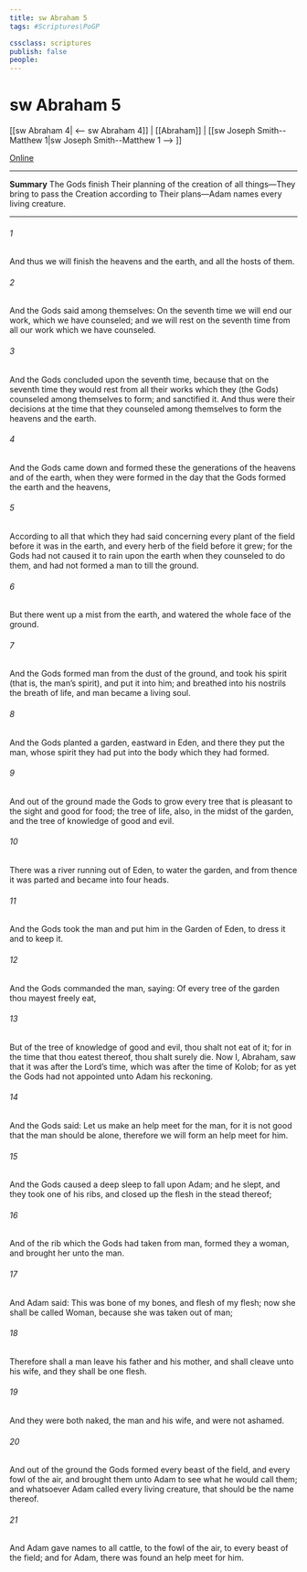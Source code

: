 ```yaml
---
title: sw Abraham 5
tags: #Scriptures\PoGP

cssclass: scriptures
publish: false
people:
---
```


# sw Abraham 5
[[sw Abraham 4| <-- sw Abraham 4]] | [[Abraham]] | [[sw Joseph Smith--Matthew 1|sw Joseph Smith--Matthew 1 --> ]]

[Online](https://churchofjesuschrist.org/study/scriptures/pgp/abr/5?lang=eng)

---
__Summary__
The Gods finish Their planning of the creation of all things—They bring to pass the Creation according to Their plans—Adam names every living creature.

---
###### 1 
And thus we will finish the heavens and the earth, and all the hosts of them.

###### 2 
And the Gods said among themselves: On the seventh time we will end our work, which we have counseled; and we will rest on the seventh time from all our work which we have counseled.

###### 3 
And the Gods concluded upon the seventh time, because that on the seventh time they would rest from all their works which they (the Gods) counseled among themselves to form; and sanctified it. And thus were their decisions at the time that they counseled among themselves to form the heavens and the earth.

###### 4 
And the Gods came down and formed these the generations of the heavens and of the earth, when they were formed in the day that the Gods formed the earth and the heavens,

###### 5 
According to all that which they had said concerning every plant of the field before it was in the earth, and every herb of the field before it grew; for the Gods had not caused it to rain upon the earth when they counseled to do them, and had not formed a man to till the ground.

###### 6 
But there went up a mist from the earth, and watered the whole face of the ground.

###### 7 
And the Gods formed man from the dust of the ground, and took his spirit (that is, the man’s spirit), and put it into him; and breathed into his nostrils the breath of life, and man became a living soul.

###### 8 
And the Gods planted a garden, eastward in Eden, and there they put the man, whose spirit they had put into the body which they had formed.

###### 9 
And out of the ground made the Gods to grow every tree that is pleasant to the sight and good for food; the tree of life, also, in the midst of the garden, and the tree of knowledge of good and evil.

###### 10 
There was a river running out of Eden, to water the garden, and from thence it was parted and became into four heads.

###### 11 
And the Gods took the man and put him in the Garden of Eden, to dress it and to keep it.

###### 12 
And the Gods commanded the man, saying: Of every tree of the garden thou mayest freely eat,

###### 13 
But of the tree of knowledge of good and evil, thou shalt not eat of it; for in the time that thou eatest thereof, thou shalt surely die. Now I, Abraham, saw that it was after the Lord’s time, which was after the time of Kolob; for as yet the Gods had not appointed unto Adam his reckoning.

###### 14 
And the Gods said: Let us make an help meet for the man, for it is not good that the man should be alone, therefore we will form an help meet for him.

###### 15 
And the Gods caused a deep sleep to fall upon Adam; and he slept, and they took one of his ribs, and closed up the flesh in the stead thereof;

###### 16 
And of the rib which the Gods had taken from man, formed they a woman, and brought her unto the man.

###### 17 
And Adam said: This was bone of my bones, and flesh of my flesh; now she shall be called Woman, because she was taken out of man;

###### 18 
Therefore shall a man leave his father and his mother, and shall cleave unto his wife, and they shall be one flesh.

###### 19 
And they were both naked, the man and his wife, and were not ashamed.

###### 20 
And out of the ground the Gods formed every beast of the field, and every fowl of the air, and brought them unto Adam to see what he would call them; and whatsoever Adam called every living creature, that should be the name thereof.

###### 21 
And Adam gave names to all cattle, to the fowl of the air, to every beast of the field; and for Adam, there was found an help meet for him.

